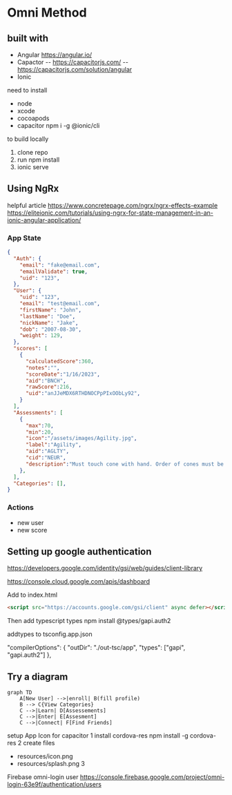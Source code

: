 # Omni Method

## built with

- Angular <https://angular.io/>
- Capactor
  -- <https://capacitorjs.com/>
  -- <https://capacitorjs.com/solution/angular>
- Ionic

need to install

- node
- xcode
- cocoapods
- capacitor
  npm i -g @ionic/cli

to build locally

1. clone repo
2. run npm install
3. ionic serve

## Using NgRx

helpful article <https://www.concretepage.com/ngrx/ngrx-effects-example>
<https://eliteionic.com/tutorials/using-ngrx-for-state-management-in-an-ionic-angular-application/>

### App State

```json
{
  "Auth": {
    "email": "fake@email.com",
    "emailValidate": true,
    "uid": "123",
  },
  "User": {
    "uid": "123",
    "email": "test@email.com",
    "firstName": "John",
    "lastName": "Doe",
    "nickName": "Jake",
    "dob": "2007-08-30",
    "weight": 129,
  },
  "scores": [
    {
      "calculatedScore":360,
      "notes":"",
      "scoreDate":"1/16/2023",
      "aid":"BNCH",
      "rawScore":216,
      "uid":"anJJeMDX6RTHDNOCPpPIxOObLy92",
    }
  ],
  "Assessments": [
    {
      "max":70,
      "min":20,
      "icon":"/assets/images/Agility.jpg",
      "label":"Agility",
      "aid":"AGLTY",
      "cid":"NEUR",
      "description":"Must touch cone with hand. Order of cones must be followed. Feet cannot cross during the left and right cones."
    },
  ],
  "Categories": [],
}
```

### Actions

- new user
- new score

## Setting up google authentication

<https://developers.google.com/identity/gsi/web/guides/client-library>

<https://console.cloud.google.com/apis/dashboard>

Add to index.html

```html
<script src="https://accounts.google.com/gsi/client" async defer></script>
```

Then add typescript types
npm install @types/gapi.auth2

addtypes to tsconfig.app.json

"compilerOptions": {
"outDir": "./out-tsc/app",
"types": ["gapi", "gapi.auth2"]
},

## Try a diagram

```mermaid
graph TD
    A[New User] -->|enroll| B(fill profile)
    B --> C{View Categories}
    C -->|Learn| D[Assessements]
    C -->|Enter| E[Assesment]
    C -->|Connect| F[Find Friends]
```

setup App Icon for capacitor
1 install cordova-res
npm install -g cordova-res
2 create files

- resources/icon.png
- resources/splash.png
  3

Firebase
omni-login user
<https://console.firebase.google.com/project/omni-login-63e9f/authentication/users>
